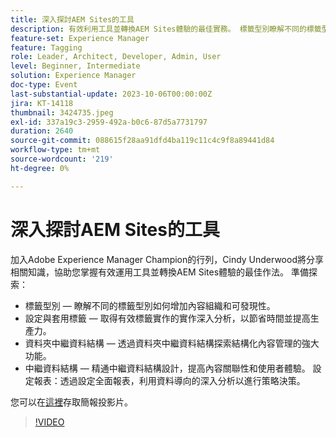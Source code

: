 ```yaml
---
title: 深入探討AEM Sites的工具
description: 有效利用工具並轉換AEM Sites體驗的最佳實務。 標籤型別瞭解不同的標籤型別如何增加內容組織和可發現性。  設定和套用標籤獲得有效標籤實作的實作深入分析，以節省時間並提高生產力。  資料夾中繼資料結構描述透過資料夾中繼資料結構描述探索結構化內容管理的強大功能。中繼資料結構描述熟悉中繼資料結構描述設計，提升內容關聯性和使用者體驗。 設定報表透過設定全面報表，利用資料導向的深入分析以進行策略決策。您可以在此處存取簡報幻燈片。
feature-set: Experience Manager
feature: Tagging
role: Leader, Architect, Developer, Admin, User
level: Beginner, Intermediate
solution: Experience Manager
doc-type: Event
last-substantial-update: 2023-10-06T00:00:00Z
jira: KT-14118
thumbnail: 3424735.jpeg
exl-id: 337a19c3-2959-492a-b0c6-87d5a7731797
duration: 2640
source-git-commit: 088615f28aa91dfd4ba119c11c4c9f8a89441d84
workflow-type: tm+mt
source-wordcount: '219'
ht-degree: 0%

---
```


# 深入探討AEM Sites的工具

加入Adobe Experience Manager Champion的行列，Cindy Underwood將分享相關知識，協助您掌握有效運用工具並轉換AEM Sites體驗的最佳作法。 準備探索：

* 標籤型別 — 瞭解不同的標籤型別如何增加內容組織和可發現性。
* 設定與套用標籤 — 取得有效標籤實作的實作深入分析，以節省時間並提高生產力。
* 資料夾中繼資料結構 — 透過資料夾中繼資料結構探索結構化內容管理的強大功能。
* 中繼資料結構 — 精通中繼資料結構設計，提高內容關聯性和使用者體驗。 設定報表：透過設定全面報表，利用資料導向的深入分析以進行策略決策。

您可以在[這裡](/help/learn-from-your-peers/assets/experience-manager/sept2023/AEM-Sites-Tools-Webinar.pdf)存取簡報投影片。

>[!VIDEO](https://video.tv.adobe.com/v/3424735/?learn=on)

